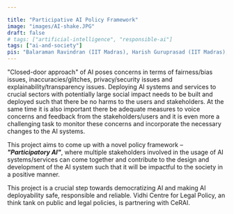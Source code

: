 ```yaml
---

title: "Participative AI Policy Framework"
image: "images/AI-shake.JPG"
draft: false
# tags: ["artificial-intelligence", "responsible-ai"]
tags: ["ai-and-society"]
pis: "Balaraman Ravindran (IIT Madras), Harish Guruprasad (IIT Madras), Ameen Jauhar (Vidhi Centre for Legal Policy)"
---
```


"Closed-door approach" of AI poses concerns in terms of fairness/bias issues, inaccuracies/glitches, privacy/security issues and explainability/transparency issues. Deploying AI systems and services to crucial sectors with potentially large social impact needs to be built and deployed such that there be no harms to the users and stakeholders. At the same time it is also important there be adequate measures to voice concerns and feedback from the stakeholders/users and it is even more a challenging task to monitor these concerns and incorporate the necessary changes to the AI systems.

This project aims to come up with a novel policy framework – <b><i>"Participatory AI"</i></b>, where multiple stakeholders involved in the usage of AI systems/services can come together and contribute to the design and development of the AI system such that it will be impactful to the society in a positive manner.

This project is a crucial step towards democratizing AI and making AI deployability safe, responsible and reliable. Vidhi Centre for Legal Policy, an think tank on public and legal policies, is partnering with CeRAI.